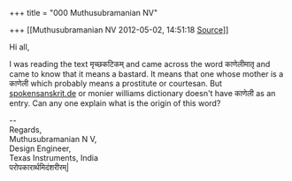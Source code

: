 +++
title = "000 Muthusubramanian NV"

+++
[[Muthusubramanian NV	2012-05-02, 14:51:18 [Source](https://groups.google.com/g/samskrita/c/baxNYSyAzvA)]]



Hi all,  
  
I was reading the text मृच्छकटिकम् and came across the word काणेलीमातृ and came to know that it means a bastard. It means that one whose mother is a काणेली which probably means a prostitute or courtesan. But [spokensanskrit.de](http://spokensanskrit.de) or monier williams dictionary doesn't have काणेली as an entry. Can any one explain what is the origin of this word?  
  
  
--  
Regards,  
Muthusubramanian N V,  
Design Engineer,  
Texas Instruments, India  
परोपकारार्थमिदंशरीरम्\|  

